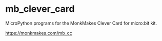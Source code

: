 # mb_clever_card
MicroPython programs for the MonkMakes Clever Card for micro:bit kit.

https://monkmakes.com/mb_cc

